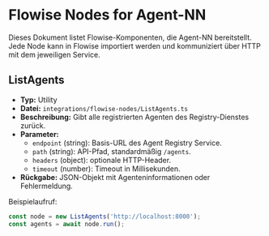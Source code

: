 # Flowise Nodes for Agent-NN

Dieses Dokument listet Flowise-Komponenten, die Agent-NN bereitstellt. Jede Node kann in Flowise importiert werden und kommuniziert über HTTP mit dem jeweiligen Service.

## ListAgents

* **Typ:** Utility
* **Datei:** `integrations/flowise-nodes/ListAgents.ts`
* **Beschreibung:** Gibt alle registrierten Agenten des Registry-Dienstes zurück.
* **Parameter:**
  - `endpoint` (string): Basis-URL des Agent Registry Service.
  - `path` (string): API-Pfad, standardmäßig `/agents`.
  - `headers` (object): optionale HTTP-Header.
  - `timeout` (number): Timeout in Millisekunden.
* **Rückgabe:** JSON-Objekt mit Agenteninformationen oder Fehlermeldung.

Beispielaufruf:

```ts
const node = new ListAgents('http://localhost:8000');
const agents = await node.run();
```
